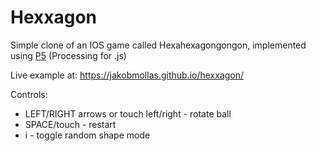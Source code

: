 # Hexxagon

Simple clone of an IOS game called Hexahexagongongon, implemented using [P5](https://p5js.org) (Processing for .js)

Live example at: https://jakobmollas.github.io/hexxagon/

Controls: 
* LEFT/RIGHT arrows or touch left/right - rotate ball
* SPACE/touch - restart
* i - toggle random shape mode
